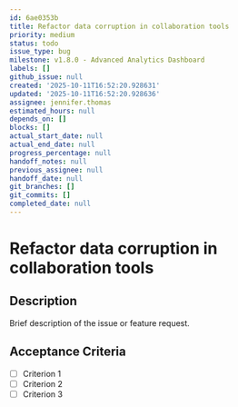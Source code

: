 ```yaml
---
id: 6ae0353b
title: Refactor data corruption in collaboration tools
priority: medium
status: todo
issue_type: bug
milestone: v1.8.0 - Advanced Analytics Dashboard
labels: []
github_issue: null
created: '2025-10-11T16:52:20.928631'
updated: '2025-10-11T16:52:20.928636'
assignee: jennifer.thomas
estimated_hours: null
depends_on: []
blocks: []
actual_start_date: null
actual_end_date: null
progress_percentage: null
handoff_notes: null
previous_assignee: null
handoff_date: null
git_branches: []
git_commits: []
completed_date: null
---
```


# Refactor data corruption in collaboration tools

## Description

Brief description of the issue or feature request.

## Acceptance Criteria

- [ ] Criterion 1
- [ ] Criterion 2
- [ ] Criterion 3